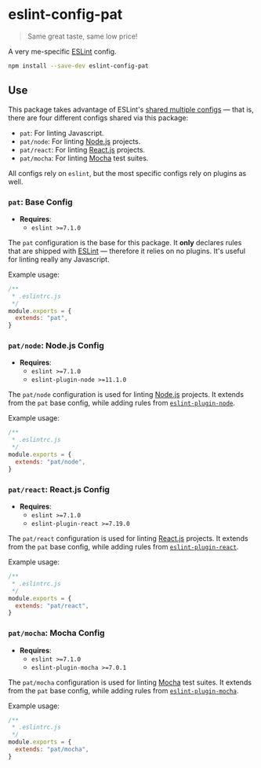 # eslint-config-pat

> Same great taste, same low price!

A very me-specific [ESLint][eslint] config.

```sh
npm install --save-dev eslint-config-pat
```

## Use

This package takes advantage of ESLint's [shared multiple configs][eslint-configs] — that is, there are four different configs shared via this package:

- `pat`: For linting Javascript.
- `pat/node`: For linting [Node.js][node] projects.
- `pat/react`: For linting [React.js][react] projects.
- `pat/mocha`: For linting [Mocha][mocha] test suites.

All configs rely on `eslint`, but the most specific configs rely on plugins as well.

### `pat`: Base Config

- **Requires**:
    - `eslint >=7.1.0`

The `pat` configuration is the base for this package. It **only** declares rules that are shipped with [ESLint][eslint] — therefore it relies on no plugins. It's useful for linting really any Javascript.

Example usage:

```js
/**
 * .eslintrc.js
 */
module.exports = {
  extends: "pat",
}
```

### `pat/node`: Node.js Config

- **Requires**:
    - `eslint >=7.1.0`
    - `eslint-plugin-node >=11.1.0`

The `pat/node` configuration is used for linting [Node.js][node] projects. It extends from the `pat` base config, while adding rules from [`eslint-plugin-node`][eslint-node].

Example usage:

```js
/**
 * .eslintrc.js
 */
module.exports = {
  extends: "pat/node",
}
```

### `pat/react`: React.js Config

- **Requires**:
    - `eslint >=7.1.0`
    - `eslint-plugin-react >=7.19.0`

The `pat/react` configuration is used for linting [React.js][react] projects. It extends from the `pat` base config, while adding rules from [`eslint-plugin-react`][eslint-react].

Example usage:

```js
/**
 * .eslintrc.js
 */
module.exports = {
  extends: "pat/react",
}
```

### `pat/mocha`: Mocha Config

- **Requires**:
    - `eslint >=7.1.0`
    - `eslint-plugin-mocha >=7.0.1`

The `pat/mocha` configuration is used for linting [Mocha][mocha] test suites. It extends from the `pat` base config, while adding rules from [`eslint-plugin-mocha`][eslint-mocha].

Example usage:

```js
/**
 * .eslintrc.js
 */
module.exports = {
  extends: "pat/mocha",
}
```

[eslint]: https://eslint.org/
[eslint-configs]: https://eslint.org/docs/developer-guide/shareable-configs#sharing-multiple-configs
[eslint-mocha]: https://github.com/lo1tuma/eslint-plugin-mocha
[eslint-node]: https://github.com/mysticatea/eslint-plugin-node
[eslint-react]: https://github.com/yannickcr/eslint-plugin-react
[mocha]: https://mochajs.org/
[node]: https://nodejs.org/
[react]: https://reactjs.org/
